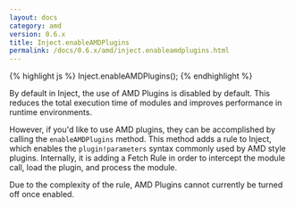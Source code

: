 ```yaml
---
layout: docs
category: amd
version: 0.6.x
title: Inject.enableAMDPlugins
permalink: /docs/0.6.x/amd/inject.enableamdplugins.html
---
```


{% highlight js %}
Inject.enableAMDPlugins();
{% endhighlight %}

By default in Inject, the use of AMD Plugins is disabled by default. This reduces the total execution time of modules and improves performance in runtime environments.

However, if you'd like to use AMD plugins, they can be accomplished by calling the `enableAMDPlugins` method. This method adds a rule to Inject, which enables the `plugin!parameters` syntax commonly used by AMD style plugins. Internally, it is adding a Fetch Rule in order to intercept the module call, load the plugin, and process the module.

Due to the complexity of the rule, AMD Plugins cannot currently be turned off once enabled.
